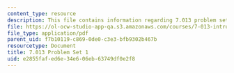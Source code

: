 ```yaml
---
content_type: resource
description: This file contains information regarding 7.013 problem set 1.
file: https://ol-ocw-studio-app-qa.s3.amazonaws.com/courses/7-013-introductory-biology-spring-2013/e2855fafed6e34e606eb63749df0e2f8_MIT7_013S13_Pset_1.pdf
file_type: application/pdf
parent_uid: f7b10119-c869-0de0-c3e3-bfb9302b467b
resourcetype: Document
title: 7.013 Problem Set 1
uid: e2855faf-ed6e-34e6-06eb-63749df0e2f8
---
```

